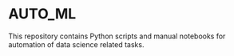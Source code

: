 # AUTO_ML
This repository contains Python scripts and manual notebooks for automation of data science related tasks.
